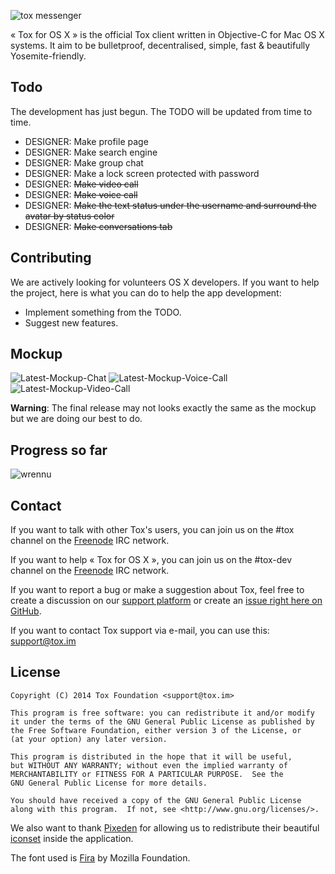 ![tox messenger](https://cloud.githubusercontent.com/assets/2057765/5236781/1344dc32-784f-11e4-937a-15a655c79389.jpg)

« Tox for OS X » is the official Tox client written in Objective-C for Mac OS X systems. It aim to be bulletproof, decentralised, simple, fast & beautifully Yosemite-friendly.

Todo
-------

The development has just begun. The TODO will be updated from time to time.

- DESIGNER: Make profile page
- DESIGNER: Make search engine
- DESIGNER: Make group chat
- DESIGNER: Make a lock screen protected with password
- DESIGNER: <del>Make video call</del>
- DESIGNER: <del>Make voice call</del>
- DESIGNER: <del>Make the text status under the username and surround the avatar by status color</del>
- DESIGNER: <del>Make conversations tab</del>

Contributing
------------

We are actively looking for volunteers OS X developers. If you want to help the project, here is what you can do to help the app development:
- Implement something from the TODO.
- Suggest new features.

Mockup
-------

![Latest-Mockup-Chat](https://raw.githubusercontent.com/Tox/Tox-OSX/master/Resources/Latest-Mockup-Chat.png)
![Latest-Mockup-Voice-Call](https://github.com/Tox/Tox-OSX/raw/master/Resources/Latest-Mockup-Voice-Call.png)
![Latest-Mockup-Video-Call](https://github.com/Tox/Tox-OSX/raw/master/Resources/Latest-Mockup-Video-Call.png)

<b>Warning</b>: The final release may not looks exactly the same as the mockup but we are doing our best to do.

Progress so far
-----------
![wrennu](https://cloud.githubusercontent.com/assets/2031258/5237325/fd58d030-7831-11e4-8352-c8712e1f25c2.png)

Contact
-------

If you want to talk with other Tox's users, you can join us on the #tox channel on the [Freenode](https://freenode.net/) IRC network.

If you want to help « Tox for OS X », you can join us on the #tox-dev channel on the [Freenode](https://freenode.net/) IRC network.

If you want to report a bug or make a suggestion about Tox, feel free to create a discussion on our [support platform](https://support.tox.im) or create an [issue right here on GitHub](https://github.com/Tox/Tox-OSX/issues).

If you want to contact Tox support via e-mail, you can use this: [support@tox.im](mailto:support@tox.im)

License
-------

    Copyright (C) 2014 Tox Foundation <support@tox.im>

    This program is free software: you can redistribute it and/or modify
    it under the terms of the GNU General Public License as published by
    the Free Software Foundation, either version 3 of the License, or
    (at your option) any later version.

    This program is distributed in the hope that it will be useful,
    but WITHOUT ANY WARRANTY; without even the implied warranty of
    MERCHANTABILITY or FITNESS FOR A PARTICULAR PURPOSE.  See the
    GNU General Public License for more details.

    You should have received a copy of the GNU General Public License
    along with this program.  If not, see <http://www.gnu.org/licenses/>.
    
We also want to thank [Pixeden](http://www.pixeden.com/) for allowing us to redistribute their beautiful [iconset](http://www.pixeden.com/icon-fonts/stroke-7-icon-font-set) inside the application.

The font used is [Fira](https://mozilla.github.io/Fira/) by Mozilla Foundation.
